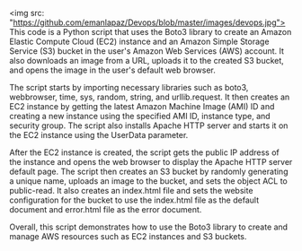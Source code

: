 <img src: "https://github.com/emanlapaz/Devops/blob/master/images/devops.jpg">
This code is a Python script that uses the Boto3 library to create an Amazon Elastic Compute Cloud (EC2) instance and an Amazon Simple Storage Service (S3) bucket in the user's Amazon Web Services (AWS) account. It also downloads an image from a URL, uploads it to the created S3 bucket, and opens the image in the user's default web browser.

The script starts by importing necessary libraries such as boto3, webbrowser, time, sys, random, string, and urllib.request. It then creates an EC2 instance by getting the latest Amazon Machine Image (AMI) ID and creating a new instance using the specified AMI ID, instance type, and security group. The script also installs Apache HTTP server and starts it on the EC2 instance using the UserData parameter.

After the EC2 instance is created, the script gets the public IP address of the instance and opens the web browser to display the Apache HTTP server default page. The script then creates an S3 bucket by randomly generating a unique name, uploads an image to the bucket, and sets the object ACL to public-read. It also creates an index.html file and sets the website configuration for the bucket to use the index.html file as the default document and error.html file as the error document.

Overall, this script demonstrates how to use the Boto3 library to create and manage AWS resources such as EC2 instances and S3 buckets.
